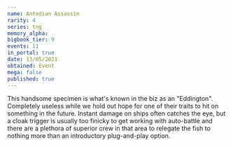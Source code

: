 ```yaml
---
name: Antedian Assassin
rarity: 4
series: tng
memory_alpha:
bigbook_tier: 9
events: 11
in_portal: true
date: 13/05/2021
obtained: Event
mega: false
published: true
---
```


This handsome specimen is what's known in the biz as an "Eddington". Completely useless while we hold out hope for one of their traits to hit on something in the future. Instant damage on ships often catches the eye, but a cloak trigger is usually too finicky to get working with auto-battle and there are a plethora of superior crew in that area to relegate the fish to nothing more than an introductory plug-and-play option.
